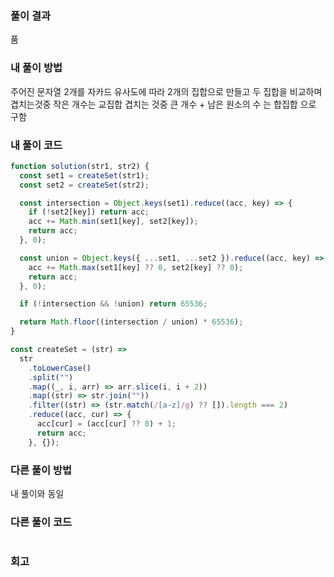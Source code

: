 ### 풀이 결과

품

### 내 풀이 방법

주어진 문자열 2개를 자카드 유사도에 따라 2개의 집합으로 만들고
두 집합을 비교하며 겹치는것중 작은 개수는 교집합 겹치는 것중 큰 개수 + 남은 원소의 수 는 합집합
으로 구함

### 내 풀이 코드

```js
function solution(str1, str2) {
  const set1 = createSet(str1);
  const set2 = createSet(str2);

  const intersection = Object.keys(set1).reduce((acc, key) => {
    if (!set2[key]) return acc;
    acc += Math.min(set1[key], set2[key]);
    return acc;
  }, 0);

  const union = Object.keys({ ...set1, ...set2 }).reduce((acc, key) => {
    acc += Math.max(set1[key] ?? 0, set2[key] ?? 0);
    return acc;
  }, 0);

  if (!intersection && !union) return 65536;

  return Math.floor((intersection / union) * 65536);
}

const createSet = (str) =>
  str
    .toLowerCase()
    .split("")
    .map((_, i, arr) => arr.slice(i, i + 2))
    .map((str) => str.join(""))
    .filter((str) => (str.match(/[a-z]/g) ?? []).length === 2)
    .reduce((acc, cur) => {
      acc[cur] = (acc[cur] ?? 0) + 1;
      return acc;
    }, {});
```

### 다른 풀이 방법

내 풀이와 동일

### 다른 풀이 코드

```js

```

### 회고
